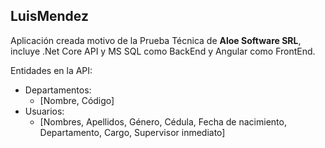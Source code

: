 ## LuisMendez

Aplicación creada motivo de la Prueba Técnica de **Aloe Software SRL**, incluye .Net Core API y MS SQL como BackEnd y Angular como FrontEnd.

Entidades en la API:
- Departamentos:
  - [Nombre, Código]
- Usuarios:
  - [Nombres, Apellidos, Género, Cédula, Fecha de nacimiento, Departamento, Cargo, Supervisor inmediato]

